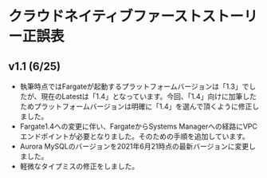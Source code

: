# クラウドネイティブファーストストーリー正誤表

## v1.1 (6/25)

- 執筆時点ではFargateが起動するプラットフォームバージョンは「1.3」でしたが、現在のLatestは「1.4」となっています。今回、「1.4」向けに加筆したためプラットフォームバージョンは明確に「1.4」を選んで頂くように修正しました。
- Fargate1.4への変更に伴い、FargateからSystems Managerへの経路にVPCエンドポイントが必要となりました。そのための手順を追加しています。
- Aurora MySQLのバージョンを2021年6月21時点の最新バージョンに変更しました。
- 軽微なタイプミスの修正をしました。
